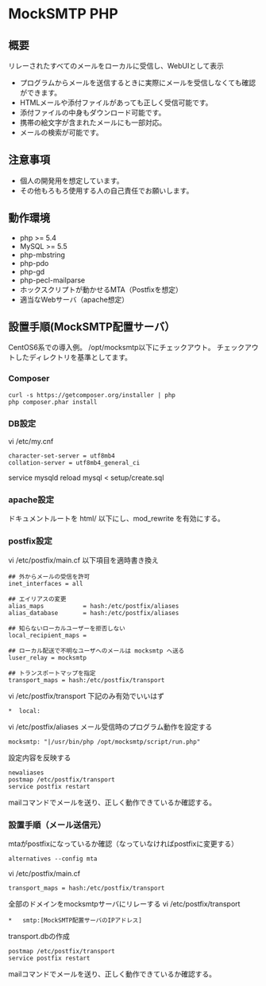 # MockSMTP PHP

## 概要

リレーされたすべてのメールをローカルに受信し、WebUIとして表示

* プログラムからメールを送信するときに実際にメールを受信しなくても確認ができます。
* HTMLメールや添付ファイルがあっても正しく受信可能です。
* 添付ファイルの中身もダウンロード可能です。
* 携帯の絵文字が含まれたメールにも一部対応。
* メールの検索が可能です。


## 注意事項

* 個人の開発用を想定しています。
* その他もろもろ使用する人の自己責任でお願いします。

## 動作環境

* php >= 5.4
* MySQL >= 5.5
* php-mbstring
* php-pdo
* php-gd
* php-pecl-mailparse
* ホックスクリプトが動かせるMTA（Postfixを想定）
* 適当なWebサーバ（apache想定）

## 設置手順(MockSMTP配置サーバ）

CentOS6系での導入例。
/opt/mocksmtp以下にチェックアウト。
チェックアウトしたディレクトリを基準としてます。

### Composer

	curl -s https://getcomposer.org/installer | php
    php composer.phar install


### DB設定

vi /etc/my.cnf

    character-set-server = utf8mb4
    collation-server = utf8mb4_general_ci

service mysqld reload
mysql < setup/create.sql

### apache設定

ドキュメントルートを html/ 以下にし、mod_rewrite を有効にする。

### postfix設定

vi /etc/postfix/main.cf
以下項目を適時書き換え

    ## 外からメールの受信を許可
    inet_interfaces = all

    ## エイリアスの変更
    alias_maps           = hash:/etc/postfix/aliases
    alias_database       = hash:/etc/postfix/aliases

    ## 知らないローカルユーザーを拒否しない
    local_recipient_maps =

    ## ローカル配送で不明なユーザへのメールは mocksmtp へ送る
    luser_relay = mocksmtp

    ## トランスポートマップを指定
    transport_maps = hash:/etc/postfix/transport

vi /etc/postfix/transport
下記のみ有効でいいはず

    *  local:

vi /etc/postfix/aliases
メール受信時のプログラム動作を設定する

	mocksmtp: "|/usr/bin/php /opt/mocksmtp/script/run.php"

設定内容を反映する

    newaliases
    postmap /etc/postfix/transport
    service postfix restart

mailコマンドでメールを送り、正しく動作できているか確認する。

### 設置手順（メール送信元）

mtaがpostfixになっているか確認（なっていなければpostfixに変更する）

	alternatives --config mta

vi /etc/postfix/main.cf

	transport_maps = hash:/etc/postfix/transport

全部のドメインをmocksmtpサーバにリレーする
vi /etc/postfix/transport

	*   smtp:[MockSMTP配置サーバのIPアドレス]

transport.dbの作成

    postmap /etc/postfix/transport
    service postfix restart

mailコマンドでメールを送り、正しく動作できているか確認する。


